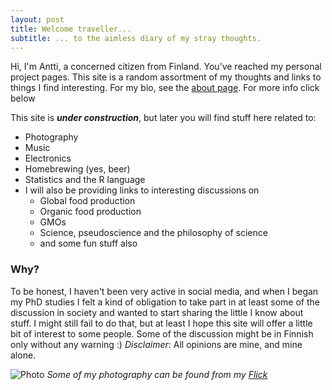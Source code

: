 ```yaml
---
layout: post
title: Welcome traveller...
subtitle: ... to the aimless diary of my stray thoughts.
---
```

Hi, I'm Antti, a concerned citizen from Finland. You’ve reached my personal project pages. This site is a random assortment of my thoughts and links to things I find interesting. For my bio, see the [about page](http://anttitenkanen.github.io/aboutme/). For more info click below

This site is ***under construction***, but later you will find stuff here related to:

- Photography
- Music
- Electronics
- Homebrewing (yes, beer)
- Statistics and the R language
- I will also be providing links to interesting discussions on
   - Global food production
   - Organic food production
   - GMOs
   - Science, pseudoscience and the philosophy of science
   - and some fun stuff also

### Why?

To be honest, I haven't been very active in social media, and when I began my PhD studies I felt a kind of obligation to take part in at least some of the discussion in society and wanted to start sharing the little I know about stuff. I might still fail to do that, but at least I hope this site will offer a little bit of interest to some people. Some of the discussion might be in Finnish only without any warning :)
_Disclaimer_: All opinions are mine, and mine alone.

![Photo](https://farm6.staticflickr.com/5450/9491168124_5f771846e4_k.jpg)
_Some of my photography can be found from my [Flick](https://www.flickr.com/photos/gambina)_
